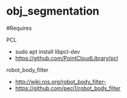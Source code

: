 # obj_segmentation

#Requires

PCL<br/>
- sudo apt install libpcl-dev
- https://github.com/PointCloudLibrary/pcl

robot_body_filter<br/>
- http://wiki.ros.org/robot_body_filter-
- https://github.com/peci1/robot_body_filter
